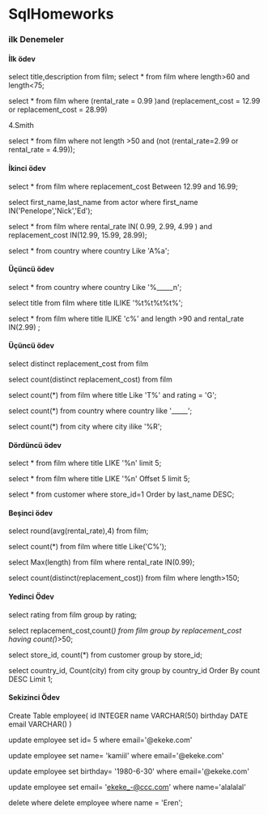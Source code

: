 # SqlHomeworks

### ilk Denemeler
#### İlk ödev
select title,description from film; 
select * from film where length>60 and length<75;


select * from film where (rental_rate = 0.99 )and (replacement_cost = 12.99 or replacement_cost = 28.99)

4.Smith

select * from film where not length >50 and (not (rental_rate=2.99 or rental_rate = 4.99));
#### İkinci ödev
select * from film where replacement_cost Between 12.99 and 16.99;

select first_name,last_name from actor where first_name IN('Penelope','Nick','Ed');

select * from film where rental_rate IN( 0.99, 2.99, 4.99 ) and replacement_cost IN(12.99, 15.99, 28.99);

select * from country where  country  Like 'A%a';
#### Üçüncü ödev
select * from country  where  country Like '%_____n';

select title from film where title ILIKE '%t%t%t%t%';

select * from film where title ILIKE 'c%' and length >90 and rental_rate IN(2.99)  ;

#### Üçüncü ödev

select distinct replacement_cost from film

select count(distinct replacement_cost) from film

select count(*) from film  where title Like 'T%' and rating = 'G';

select count(*) from country where country like '_____';

select count(*) from city where city ilike '%R';
#### Dördüncü ödev
select * from film where title LIKE '%n' limit 5;

select * from film where title LIKE '%n' Offset 5 limit 5;

select * from customer where store_id=1  Order by last_name DESC;
#### Beşinci ödev
select round(avg(rental_rate),4) from film;

select count(*) from film where title Like('C%');

select Max(length) from film where rental_rate IN(0.99);

select count(distinct(replacement_cost)) from film where length>150;


#### Yedinci Ödev

select rating from film group by rating;

select replacement_cost,count(*) from film group by replacement_cost
having count(*)>50;

select store_id, count(*) from customer group by store_id;

select country_id, Count(city) from city group by country_id
Order By count DESC
Limit 1;
#### Sekizinci Ödev
Create Table employee(
 id INTEGER 
	name VARCHAR(50)
	birthday DATE
	email VARCHAR()
)




update employee 
set id= 5 where email='@ekeke.com'


update employee 
set name= 'kamiil' where email='@ekeke.com'


update employee 
set birthday= '1980-6-30'  where email='@ekeke.com'

update employee 
set email= 'ekeke_-@ccc.com' where name='alalalal'


delete <table-name> where <one field from table>
delete employee where name = 'Eren';
